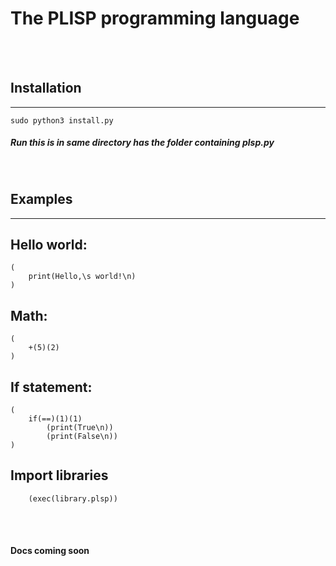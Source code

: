 # The PLISP programming language
<br>
<br>

## Installation
---

```
sudo python3 install.py
```
##### Run this is in same directory has the folder containing plsp.py
<br>

## Examples
---


## Hello world:
```
(
    print(Hello,\s world!\n)
)
```
## Math:
```
(
    +(5)(2)
)
```
## If statement:
```
(
    if(==)(1)(1)
        (print(True\n))
        (print(False\n))
)
```
## Import libraries
```
    (exec(library.plsp))
```
<br>
<br>

#### **Docs coming soon**
